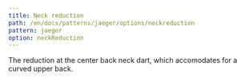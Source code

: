 ```yaml
---
title: Neck reduction
path: /en/docs/patterns/jaeger/options/neckreduction
pattern: jaeger
option: neckReduction
---
```


The reduction at the center back neck dart, which accomodates for a curved upper back.